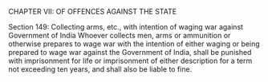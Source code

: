 CHAPTER VII: OF OFFENCES AGAINST THE STATE

Section 149: Collecting arms, etc., with intention of waging war against Government of India
Whoever collects men, arms or ammunition or otherwise prepares to wage war with the intention of either waging or being prepared to wage war against the Government of India, shall be punished with imprisonment for life or imprisonment of either description for a term not exceeding ten years, and shall also be liable to fine.

